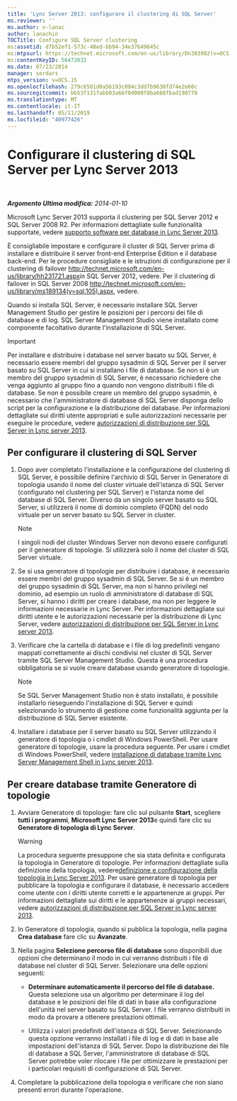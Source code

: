 ```yaml
---
title: 'Lync Server 2013: configurare il clustering di SQL Server'
ms.reviewer: ''
ms.author: v-lanac
author: lanachin
TOCTitle: Configure SQL Server clustering
ms:assetid: d7b52ef1-573c-48ed-bb94-34e37b49645c
ms:mtpsurl: https://technet.microsoft.com/en-us/library/Dn383982(v=OCS.15)
ms:contentKeyID: 56472032
ms.date: 07/23/2014
manager: serdars
mtps_version: v=OCS.15
ms.openlocfilehash: 279c6581d0a56193c094c3dd7b9638fd74e2e60c
ms.sourcegitcommit: bb53f131fabb03a66f0d000f8ba668fbad190778
ms.translationtype: MT
ms.contentlocale: it-IT
ms.lasthandoff: 05/11/2019
ms.locfileid: "40977426"
---
```

<div data-xmlns="http://www.w3.org/1999/xhtml">

<div class="topic" data-xmlns="http://www.w3.org/1999/xhtml" data-msxsl="urn:schemas-microsoft-com:xslt" data-cs="http://msdn.microsoft.com/en-us/">

<div data-asp="http://msdn2.microsoft.com/asp">

# <a name="configure-sql-server-clustering-for-lync-server-2013"></a>Configurare il clustering di SQL Server per Lync Server 2013

</div>

<div id="mainSection">

<div id="mainBody">

<span> </span>

_**Argomento Ultima modifica:** 2014-01-10_

Microsoft Lync Server 2013 supporta il clustering per SQL Server 2012 e SQL Server 2008 R2. Per informazioni dettagliate sulle funzionalità supportate, vedere [supporto software per database in Lync Server 2013](lync-server-2013-database-software-support.md).

È consigliabile impostare e configurare il cluster di SQL Server prima di installare e distribuire il server front-end Enterprise Edition e il database back-end. Per le procedure consigliate e le istruzioni di configurazione per il clustering di failover <http://technet.microsoft.com/en-us/library/hh231721.aspx>in SQL Server 2012, vedere. Per il clustering di failover in SQL Server 2008 <http://technet.microsoft.com/en-us/library/ms189134(v=sql.105).aspx>, vedere.

Quando si installa SQL Server, è necessario installare SQL Server Management Studio per gestire le posizioni per i percorsi dei file di database e di log. SQL Server Management Studio viene installato come componente facoltativo durante l'installazione di SQL Server.

<div>


> [!IMPORTANT]  
> Per installare e distribuire i database nel server basato su SQL Server, è necessario essere membri del gruppo sysadmin di SQL Server per il server basato su SQL Server in cui si installano i file di database. Se non si è un membro del gruppo sysadmin di SQL Server, è necessario richiedere che venga aggiunto al gruppo fino a quando non vengono distribuiti i file di database. Se non è possibile creare un membro del gruppo sysadmin, è necessario che l'amministratore di database di SQL Server disponga dello script per la configurazione e la distribuzione dei database. Per informazioni dettagliate sui diritti utente appropriati e sulle autorizzazioni necessarie per eseguire le procedure, vedere <A href="lync-server-2013-deployment-permissions-for-sql-server.md">autorizzazioni di distribuzione per SQL Server in Lync server 2013</A>.



</div>

<div>

## <a name="to-configure-sql-server-clustering"></a>Per configurare il clustering di SQL Server

1.  Dopo aver completato l'installazione e la configurazione del clustering di SQL Server, è possibile definire l'archivio di SQL Server in Generatore di topologia usando il nome del cluster virtuale dell'istanza di SQL Server (configurato nel clustering per SQL Server) e l'istanza nome del database di SQL Server. Diverso da un singolo server basato su SQL Server, si utilizzerà il nome di dominio completo (FQDN) del nodo virtuale per un server basato su SQL Server in cluster.
    
    <div>
    

    > [!NOTE]  
    > I singoli nodi del cluster Windows Server non devono essere configurati per il generatore di topologie. Si utilizzerà solo il nome del cluster di SQL Server virtuale.

    
    </div>

2.  Se si usa generatore di topologie per distribuire i database, è necessario essere membri del gruppo sysadmin di SQL Server. Se si è un membro del gruppo sysadmin di SQL Server, ma non si hanno privilegi nel dominio, ad esempio un ruolo di amministratore di database di SQL Server, si hanno i diritti per creare i database, ma non per leggere le informazioni necessarie in Lync Server. Per informazioni dettagliate sui diritti utente e le autorizzazioni necessarie per la distribuzione di Lync Server, vedere [autorizzazioni di distribuzione per SQL Server in Lync server 2013](lync-server-2013-deployment-permissions-for-sql-server.md).

3.  Verificare che la cartella di database e i file di log predefiniti vengano mappati correttamente ai dischi condivisi nel cluster di SQL Server tramite SQL Server Management Studio. Questa è una procedura obbligatoria se si vuole creare database usando generatore di topologie.
    
    <div>
    

    > [!NOTE]  
    > Se SQL Server Management Studio non è stato installato, è possibile installarlo rieseguendo l'installazione di SQL Server e quindi selezionando lo strumento di gestione come funzionalità aggiunta per la distribuzione di SQL Server esistente.

    
    </div>

4.  Installare i database per il server basato su SQL Server utilizzando il generatore di topologia o i cmdlet di Windows PowerShell. Per usare generatore di topologie, usare la procedura seguente. Per usare i cmdlet di Windows PowerShell, vedere [installazione di database tramite Lync Server Management Shell in Lync server 2013](lync-server-2013-database-installation-using-lync-server-management-shell.md).

</div>

<div>

## <a name="to-create-databases-using-topology-builder"></a>Per creare database tramite Generatore di topologie

1.  Avviare Generatore di topologie: fare clic sul pulsante **Start**, scegliere **tutti i programmi**, **Microsoft Lync Server 2013**e quindi fare clic su **Generatore di topologia di Lync Server**.
    
    <div>
    

    > [!WARNING]  
    > La procedura seguente presuppone che sia stata definita e configurata la topologia in Generatore di topologie. Per informazioni dettagliate sulla definizione della topologia, vedere<A href="lync-server-2013-defining-and-configuring-the-topology.md">definizione e configurazione della topologia in Lync Server 2013</A>. Per usare generatore di topologia per pubblicare la topologia e configurare il database, è necessario accedere come utente con i diritti utente corretti e le appartenenze ai gruppi. Per informazioni dettagliate sui diritti e le appartenenze ai gruppi necessari, vedere <A href="lync-server-2013-deployment-permissions-for-sql-server.md">autorizzazioni di distribuzione per SQL Server in Lync server 2013</A>.

    
    </div>

2.  In Generatore di topologia, quando si pubblica la topologia, nella pagina **Crea database** fare clic su **Avanzate**.

3.  Nella pagina **Selezione percorso file di database** sono disponibili due opzioni che determinano il modo in cui verranno distribuiti i file di database nel cluster di SQL Server. Selezionare una delle opzioni seguenti:
    
      - **Determinare automaticamente il percorso del file di database.** Questa selezione usa un algoritmo per determinare il log del database e le posizioni dei file di dati in base alla configurazione dell'unità nel server basato su SQL Server. I file verranno distribuiti in modo da provare a ottenere prestazioni ottimali.
    
      - Utilizza i valori predefiniti dell'istanza di SQL Server. Selezionando questa opzione verranno installati i file di log e di dati in base alle impostazioni dell'istanza di SQL Server. Dopo la distribuzione dei file di database a SQL Server, l'amministratore di database di SQL Server potrebbe voler rilocare i file per ottimizzare le prestazioni per i particolari requisiti di configurazione di SQL Server.

4.  Completare la pubblicazione della topologia e verificare che non siano presenti errori durante l'operazione.

</div>

</div>

<span> </span>

</div>

</div>

</div>

